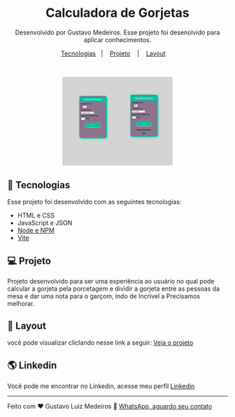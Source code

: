 <h1 align="center"> Calculadora de Gorjetas </h1>

<p align="center">
Desenvolvido por Gustavo Medeiros. Esse projeto foi desenolvido para aplicar conhecimentos. 
</p>

<p align="center">
  <a href="#-tecnologias">Tecnologias</a>&nbsp;&nbsp;&nbsp;|&nbsp;&nbsp;&nbsp;
  <a href="#-projeto">Projeto</a> &nbsp;&nbsp;&nbsp;|&nbsp;&nbsp;&nbsp;
  <a href="#-layout">Layout</a> &nbsp;&nbsp;&nbsp;&nbsp;

</p>

<p align="center">
</p>

<br>
<p align="center">
<img alt="Image Ilustrativa" src="./image/finalizado.jpg" width="50%">

</p>

## 🚀 Tecnologias

Esse projeto foi desenvolvido com as seguintes tecnologias:
- HTML e CSS
- JavaScript e JSON
- [Node e NPM](https://nodejs.org/)
- [Vite](https://vitejs.dev/)

## 💻 Projeto

Projeto desenvolvido para ser uma experiência ao usuário no qual pode calcular a gorjeta pela porcetagem e dividir a gorjeta entre as pessoas da mesa e dar uma nota para o garçom, indo de Incrivel a Precisamos melhorar. 

## 🔖 Layout

você pode visualizar cliclando nesse link a seguir: [Veja o projeto](https://calculadoragorjetas.vercel.app/)

## 🌎 Linkedin
Você pode me encontrar no Linkedin, acesse meu perfil [Linkedin](https://www.linkedin.com/in/gustavo-luiz-medeiros/)

---

Feito com ♥  Gustavo Luiz Medeiros 📱 [WhatsApp, aguardo seu contato](https://api.whatsapp.com/send?phone=5547984265359&text=)
